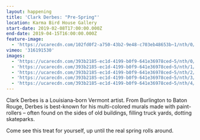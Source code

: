 ```yaml
---
layout: happening
title: 'Clark Derbes: "Pre-Spring"'
location: Karma Bird House Gallery
start-date: 2019-02-08T17:00:00.000Z
end-date: 2019-04-15T16:00:00.000Z
feature-image:
  - 'https://ucarecdn.com/102fd0f2-a750-43b2-9e48-c703eb48653b~1/nth/0/'
vimeo: '316191530'
images:
  - 'https://ucarecdn.com/393b2185-ec1d-4199-b0f9-641e36978ced~5/nth/0/'
  - 'https://ucarecdn.com/393b2185-ec1d-4199-b0f9-641e36978ced~5/nth/1/'
  - 'https://ucarecdn.com/393b2185-ec1d-4199-b0f9-641e36978ced~5/nth/2/'
  - 'https://ucarecdn.com/393b2185-ec1d-4199-b0f9-641e36978ced~5/nth/3/'
  - 'https://ucarecdn.com/393b2185-ec1d-4199-b0f9-641e36978ced~5/nth/4/'
---
```

Clark Derbes is a Louisiana-born Vermont artist. From Burlington to Baton Rouge, Derbes is best-known for his multi-colored murals made with paint-rollers – often found on the sides of old buildings, filling truck yards, dotting skateparks.



Come see this treat for yourself, up until the real spring rolls around.
